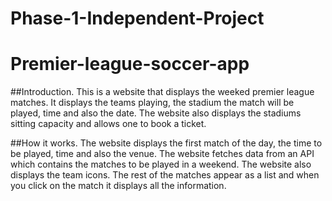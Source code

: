 # Phase-1-Independent-Project
# Premier-league-soccer-app
##Introduction.
This is a website that displays the weeked premier league matches. It displays the teams playing, the stadium the match will be played, time and also the date. The website also displays the stadiums sitting capacity and allows one to book a ticket. 

##How it works.
The website displays the first match of the day, the time to be played, time and also the venue. The website fetches data from an API which contains the matches to be played in a weekend. The website also displays the team icons. The rest of the matches appear as a list and when you click on the match it displays all the information.
